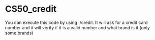 # CS50_credit
You can execute this code by using ./credit. It will ask for a credit card number and it will verify if it is a valid number and what brand is it (only some brands)
